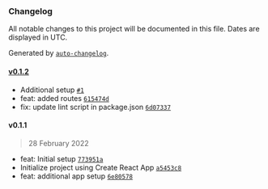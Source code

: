 ### Changelog

All notable changes to this project will be documented in this file. Dates are displayed in UTC.

Generated by [`auto-changelog`](https://github.com/CookPete/auto-changelog).

#### [v0.1.2](https://github.com/Mridul11/perdoo-test/compare/v0.1.1...v0.1.2)

- Additional setup [`#1`](https://github.com/Mridul11/perdoo-test/pull/1)
- feat: added routes [`615474d`](https://github.com/Mridul11/perdoo-test/commit/615474dcf7b15c0b40d711312d9dd30b1cd0bd93)
- fix: update lint script in package.json [`6d07337`](https://github.com/Mridul11/perdoo-test/commit/6d07337e5ad68b6c589b1ec192cc10bdd239e628)

#### v0.1.1

> 28 February 2022

- feat: Initial setup [`773951a`](https://github.com/Mridul11/perdoo-test/commit/773951a4cf3f8db6eda2ea89dc7a4be15bb3432c)
- Initialize project using Create React App [`a5453c8`](https://github.com/Mridul11/perdoo-test/commit/a5453c886ade87ef75fb31c64a07dab69d4f5805)
- feat: additional app setup [`6e80578`](https://github.com/Mridul11/perdoo-test/commit/6e805782adc0c0d472491e07bf35d1dc78a1d3c2)
